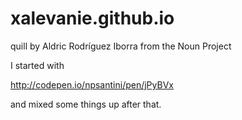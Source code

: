# xalevanie.github.io

<!--citations-->

<!-- Icons -->
quill by Aldric Rodríguez Iborra from the Noun Project



<!--Portfolio lightbox-->
I started with

http://codepen.io/npsantini/pen/jPyBVx

 and mixed some things up after that.